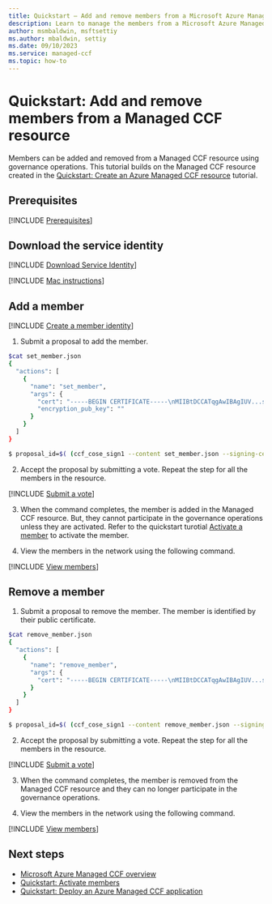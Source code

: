 ```yaml
---
title: Quickstart – Add and remove members from a Microsoft Azure Managed CCF resource
description: Learn to manage the members from a Microsoft Azure Managed CCF resource
author: msmbaldwin, msftsettiy
ms.author: mbaldwin, settiy
ms.date: 09/10/2023
ms.service: managed-ccf
ms.topic: how-to
---
```


# Quickstart: Add and remove members from a Managed CCF resource

Members can be added and removed from a Managed CCF resource using governance operations. This tutorial builds on the Managed CCF resource created in the [Quickstart: Create an Azure Managed CCF resource](quickstart-portal.md) tutorial.

## Prerequisites

[!INCLUDE [Prerequisites](./includes/proposal-prerequisites.md)]

## Download the service identity

[!INCLUDE [Download Service Identity](./includes/service-identity.md)]

[!INCLUDE [Mac instructions](./includes/macos-instructions.md)]

## Add a member

[!INCLUDE [Create a member identity](./includes/create-member.md)]

1. Submit a proposal to add the member.

```bash
$cat set_member.json
{
  "actions": [
    {
      "name": "set_member",
      "args": {
        "cert": "-----BEGIN CERTIFICATE-----\nMIIBtDCCATqgAwIBAgIUV...sy93h74oqHk=\n-----END CERTIFICATE-----",
        "encryption_pub_key": ""
      }
    }
  ]
}

$ proposal_id=$( (ccf_cose_sign1 --content set_member.json --signing-cert member0_cert.pem --signing-key member0_privk.pem --ccf-gov-msg-type proposal --ccf-gov-msg-created_at `date -Is` | curl https://confidentialbillingapp.confidential-ledger.azure.com/gov/proposals -H 'Content-Type: application/cose' --data-binary @- --cacert service_cert.pem) )
```
2. Accept the proposal by submitting a vote. Repeat the step for all the members in the resource.

[!INCLUDE [Submit a vote](./includes/submit-vote.md)]

3. When the command completes, the member is added in the Managed CCF resource. But, they cannot participate in the governance operations unless they are activated. Refer to the quickstart turotial [Activate a member](quickstart-activate-members.md) to activate the member.

4. View the members in the network using the following command.

[!INCLUDE [View members](./includes/view-members.md)]

## Remove a member

1. Submit a proposal to remove the member. The member is identified by their public certificate.

```bash
$cat remove_member.json
{
  "actions": [
    {
      "name": "remove_member",
      "args": {
        "cert": "-----BEGIN CERTIFICATE-----\nMIIBtDCCATqgAwIBAgIUV...sy93h74oqHk=\n-----END CERTIFICATE-----",
      }
    }
  ]
}

$ proposal_id=$( (ccf_cose_sign1 --content remove_member.json --signing-cert member0_cert.pem --signing-key member0_privk.pem --ccf-gov-msg-type proposal --ccf-gov-msg-created_at `date -Is` | curl https://confidentialbillingapp.confidential-ledger.azure.com/gov/proposals -H 'Content-Type: application/cose' --data-binary @- --cacert service_cert.pem) )
```
2. Accept the proposal by submitting a vote. Repeat the step for all the members in the resource.

[!INCLUDE [Submit a vote](./includes/submit-vote.md)]

3. When the command completes, the member is removed from the Managed CCF resource and they can no longer participate in the governance operations.

4. View the members in the network using the following command.

[!INCLUDE [View members](./includes/view-members.md)]

## Next steps

- [Microsoft Azure Managed CCF overview](overview.md)
- [Quickstart: Activate members](quickstart-activate-members.md)
- [Quickstart: Deploy an Azure Managed CCF application](quickstart-deploy-application.md)